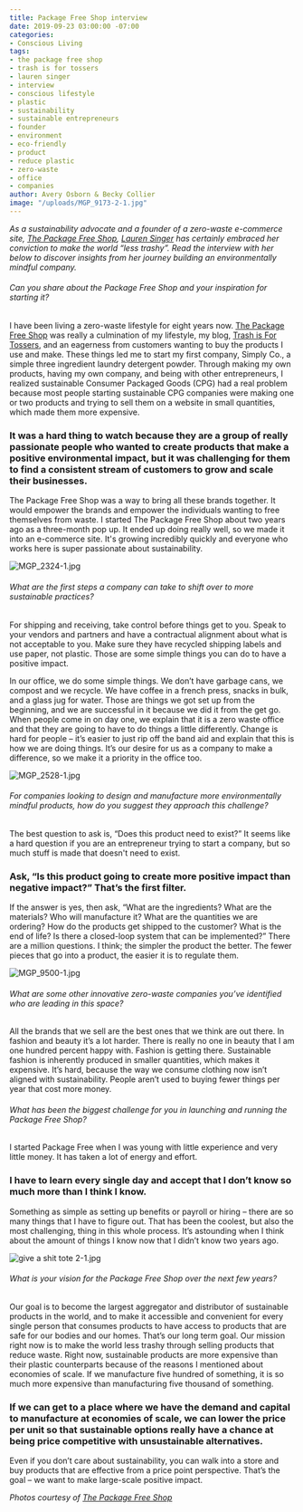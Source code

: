 ```yaml
---
title: Package Free Shop interview
date: 2019-09-23 03:00:00 -07:00
categories:
- Conscious Living
tags:
- the package free shop
- trash is for tossers
- lauren singer
- interview
- conscious lifestyle
- plastic
- sustainability
- sustainable entrepreneurs
- founder
- environment
- eco-friendly
- product
- reduce plastic
- zero-waste
- office
- companies
author: Avery Osborn & Becky Collier
image: "/uploads/MGP_9173-2-1.jpg"
---
```


_As a sustainability advocate and a founder of a zero-waste e-commerce site, [The Package Free Shop](https://packagefreeshop.com/), [Lauren Singer](https://www.instagram.com/trashisfortossers/) has certainly embraced her conviction to make the world “less trashy”. Read the interview with her below to discover insights from her journey building an environmentally mindful company._

###### Can you share about the Package Free Shop and your inspiration for starting it? 

I have been living a zero-waste lifestyle for eight years now. [The Package Free Shop](https://packagefreeshop.com/) was really a culmination of my lifestyle, my blog, [Trash is For Tossers](http://trashisfortossers.com/), and an eagerness from customers wanting to buy the products I use and make. These things led me to start my first company, Simply Co., a simple three ingredient laundry detergent powder. Through making my own products, having my own company, and being with other entrepreneurs, I realized sustainable Consumer Packaged Goods (CPG) had a real problem because most people starting sustainable CPG companies were making one or two products and trying to sell them on a website in small quantities, which made them more expensive. 

### It was a hard thing to watch because they are a group of really passionate people who wanted to create products that make a positive environmental impact, but it was challenging for them to find a consistent stream of customers to grow and scale their businesses. 

The Package Free Shop was a way to bring all these brands together. It would empower the brands and empower the individuals wanting to free themselves from waste. I started The Package Free Shop about two years ago as a three-month pop up. It ended up doing really well, so we made it into an e-commerce site. It's growing incredibly quickly and everyone who works here is super passionate about sustainability.

![MGP_2324-1.jpg](/uploads/MGP_2324-1.jpg)

###### What are the first steps a company can take to shift over to more sustainable practices? 

For shipping and receiving, take control before things get to you. Speak to your vendors and partners and have a contractual alignment about what is not acceptable to you. Make sure they have recycled shipping labels and use paper, not plastic. Those are some simple things you can do to have a positive impact. 

In our office, we do some simple things. We don’t have garbage cans, we compost and we recycle. We have coffee in a french press, snacks in bulk, and a glass jug for water. Those are things we got set up from the beginning, and we are successful in it because we did it from the get go. When people come in on day one, we explain that it is a zero waste office and that they are going to have to do things a little differently. Change is hard for people – it’s easier to just rip off the band aid and explain that this is how we are doing things. It’s our desire for us as a company to make a difference, so we make it a priority in the office too. 

![MGP_2528-1.jpg](/uploads/MGP_2528-1.jpg)

###### For companies looking to design and manufacture more environmentally mindful products, how do you suggest they approach this challenge? 

The best question to ask is, “Does this product need to exist?” It seems like a hard question if you are an entrepreneur trying to start a company, but so much stuff is made that doesn't need to exist. 

### Ask, “Is this product going to create more positive impact than negative impact?” That’s the first filter. 

If the answer is yes, then ask, “What are the ingredients? What are the materials? Who will manufacture it? What are the quantities we are ordering? How do the products get shipped to the customer? What is the end of life? Is there a closed-loop system that can be implemented?” There are a million questions. I think; the simpler the product the better. The fewer pieces that go into a product, the easier it is to regulate them. 

![MGP_9500-1.jpg](/uploads/MGP_9500-1.jpg)

###### What are some other innovative zero-waste companies you’ve identified who are leading in this space?

All the brands that we sell are the best ones that we think are out there. In fashion and beauty it’s a lot harder. There is really no one in beauty that I am one hundred percent happy with. Fashion is getting there. Sustainable fashion is inherently produced in smaller quantities, which makes it expensive. It’s hard, because the way we consume clothing now isn’t aligned with sustainability. People aren’t used to buying fewer things per year that cost more money.

###### What has been the biggest challenge for you in launching and running the Package Free Shop? 

I started Package Free when I was young with little experience and very little money. It has taken a lot of energy and effort. 

### I have to learn every single day and accept that I don’t know so much more than I think I know. 

Something as simple as setting up benefits or payroll or hiring – there are so many things that I have to figure out. That has been the coolest, but also the most challenging, thing in this whole process. It’s astounding when I think about the amount of things I know now that I didn’t know two years ago. 

![give a shit tote 2-1.jpg](/uploads/give%20a%20shit%20tote%202-1.jpg)

###### What is your vision for the Package Free Shop over the next few years? 

Our goal is to become the largest aggregator and distributor of sustainable products in the world, and to make it accessible and convenient for every single person that consumes products to have access to products that are safe for our bodies and our homes. That’s our long term goal. Our mission right now is to make the world less trashy through selling products that reduce waste. Right now, sustainable products are more expensive than their plastic counterparts because of the reasons I mentioned about economies of scale. If we manufacture five hundred of something, it is so much more expensive than manufacturing five thousand of something. 

### If we can get to a place where we have the demand and capital to manufacture at economies of scale, we can lower the price per unit so that sustainable options really have a chance at being price competitive with unsustainable alternatives. 

Even if you don’t care about sustainability, you can walk into a store and buy products that are effective from a price point perspective. That’s the goal – we want to make large-scale positive impact. 

_Photos courtesy of [The Package Free Shop](https://packagefreeshop.com/)_